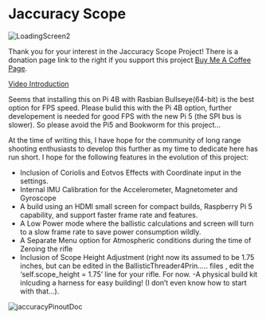 # Jaccuracy Scope
![LoadingScreen2](https://github.com/user-attachments/assets/c57eea87-c5b9-470f-856e-7e7c130cc388)

Thank you for your interest in the Jaccuracy Scope Project!  There is a donation page link to the right if you support this project [Buy Me A Coffee Page](https://buymeacoffee.com/jaccuracyscope). 

[Video Introduction](https://youtu.be/HgzltnaVOiY?si=L6nHdwi97msg5Pw5)

Seems that installing this on Pi 4B with Rasbian Bullseye(64-bit) is the best option for FPS speed. Please bulid this with the Pi 4B option, further developement is needed for good FPS with the new Pi 5 (the SPI bus is slower). 
So please avoid the Pi5 and Bookworm for this project... 


At the time of writing this, I have hope for the community of long range shooting enthusiasts to develop this further as my time to dedicate here has run short. I hope for the following features in the evolution of this project: 

- Inclusion of Coriolis and Eotvos Effects with Coordinate input in the settings.
- Internal IMU Calibration for the Accelerometer, Magnetometer and Gyroscope
- A build using an HDMI small screen for compact builds, Raspberry Pi 5 capability, and support faster frame rate and features.
- A Low Power mode where the ballistic calculations and screen will turn to a slow frame rate to save power consumption wildly. 
- A Separate Menu option for Atmospheric conditions during the time of Zeroing the rifle 
- Inclusion of Scope Height Adjustment  (right now its assumed to be 1.75 inches, but can be edited in the BallisticThreader4Prin….. files , edit the ‘self.scope_height = 1.75’  line for your rifle.  For now. 
-A physical build kit inlcuding a harness for easy building!  (I don’t even know how to start with that…).

![jaccuracyPinoutDoc](https://github.com/user-attachments/assets/4a2a566b-5c7c-425c-a14a-ba66a5440d98)
